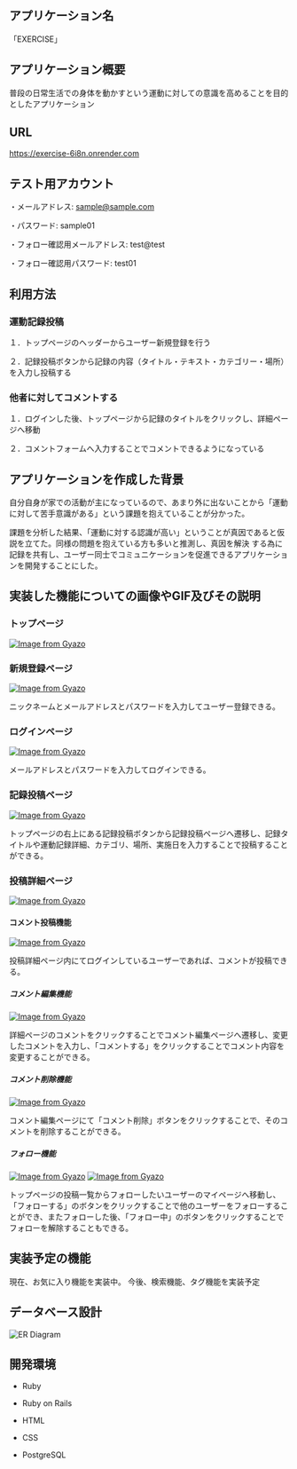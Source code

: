 ## アプリケーション名
「EXERCISE」

## アプリケーション概要
普段の日常生活での身体を動かすという運動に対しての意識を高めることを目的としたアプリケーション

## URL
https://exercise-6i8n.onrender.com

## テスト用アカウント
・メールアドレス: sample@sample.com

・パスワード: sample01

・フォロー確認用メールアドレス: test@test

・フォロー確認用パスワード: test01

## 利用方法

### 運動記録投稿
１．トップページのヘッダーからユーザー新規登録を行う

２．記録投稿ボタンから記録の内容（タイトル・テキスト・カテゴリー・場所）を入力し投稿する

### 他者に対してコメントする
１．ログインした後、トップページから記録のタイトルをクリックし、詳細ページへ移動

２．コメントフォームへ入力することでコメントできるようになっている

## アプリケーションを作成した背景
自分自身が家での活動が主になっているので、あまり外に出ないことから「運動に対して苦手意識がある」という課題を抱えていることが分かった。

課題を分析した結果、「運動に対する認識が高い」ということが真因であると仮説を立てた。同様の問題を抱えている方も多いと推測し、真因を解決
する為に記録を共有し、ユーザー同士でコミュニケーションを促進できるアプリケーションを開発することにした。

## 実装した機能についての画像やGIF及びその説明
### トップページ
[![Image from Gyazo](https://i.gyazo.com/31f01e8c584fedb03a58797591a5c3dc.png)](https://gyazo.com/31f01e8c584fedb03a58797591a5c3dc)

### 新規登録ページ
[![Image from Gyazo](https://i.gyazo.com/9d8d3bc7dfc1ca71f5060781afc95762.gif)](https://gyazo.com/9d8d3bc7dfc1ca71f5060781afc95762)

ニックネームとメールアドレスとパスワードを入力してユーザー登録できる。

### ログインページ
[![Image from Gyazo](https://i.gyazo.com/7ef80303cc322860b1fe7f55d80765d0.gif)](https://gyazo.com/7ef80303cc322860b1fe7f55d80765d0)

メールアドレスとパスワードを入力してログインできる。

### 記録投稿ページ
[![Image from Gyazo](https://i.gyazo.com/7092da75c3a7bfd518433816630a5e06.gif)](https://gyazo.com/7092da75c3a7bfd518433816630a5e06)

トップページの右上にある記録投稿ボタンから記録投稿ページへ遷移し、記録タイトルや運動記録詳細、カテゴリ、場所、実施日を入力することで投稿することができる。

### 投稿詳細ページ
[![Image from Gyazo](https://i.gyazo.com/7be5fe1c6eb2ff383a7c37f390896a6d.png)](https://gyazo.com/7be5fe1c6eb2ff383a7c37f390896a6d)

#### コメント投稿機能
[![Image from Gyazo](https://i.gyazo.com/839b7bae33545e67fb657a0d3b781b5f.gif)](https://gyazo.com/839b7bae33545e67fb657a0d3b781b5f)

投稿詳細ページ内にてログインしているユーザーであれば、コメントが投稿できる。

##### コメント編集機能
[![Image from Gyazo](https://i.gyazo.com/f0a519fb6683f8b72fdd9898ffd478ba.gif)](https://gyazo.com/f0a519fb6683f8b72fdd9898ffd478ba)

詳細ページのコメントをクリックすることでコメント編集ページへ遷移し、変更したコメントを入力し、「コメントする」をクリックすることでコメント内容を変更することができる。

##### コメント削除機能
[![Image from Gyazo](https://i.gyazo.com/cfa21275ef705eaf0672661728fe0e40.gif)](https://gyazo.com/cfa21275ef705eaf0672661728fe0e40)

コメント編集ページにて「コメント削除」ボタンをクリックすることで、そのコメントを削除することができる。

##### フォロー機能
[![Image from Gyazo](https://i.gyazo.com/b29a4af3da625737230d6c4a933499b3.gif)](https://gyazo.com/b29a4af3da625737230d6c4a933499b3)
[![Image from Gyazo](https://i.gyazo.com/1991a94adf7d6ce03b1b8f590721f447.gif)](https://gyazo.com/1991a94adf7d6ce03b1b8f590721f447)

トップページの投稿一覧からフォローしたいユーザーのマイページへ移動し、「フォローする」のボタンをクリックすることで他のユーザーをフォローすることができ、またフォローした後、「フォロー中」のボタンをクリックすることでフォローを解除することもできる。

## 実装予定の機能
現在、お気に入り機能を実装中。
今後、検索機能、タグ機能を実装予定

## データベース設計
![ER Diagram](ER図.png)

## 開発環境
- Ruby

- Ruby on Rails

- HTML

- CSS

- PostgreSQL